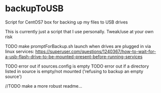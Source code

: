 # backupToUSB
Script for CentOS7 box for backing up my files to USB drives

This is currently just a script that I use personally. Tweak/use at your own risk

TODO make promptForBackup.sh launch when drives are plugged in via linux services:
https://superuser.com/questions/1240367/how-to-wait-for-a-usb-flash-drive-to-be-mounted-present-before-running-services

TODO error out if sources.config is empty
TODO error out if a directory listed in source is empty/not mounted ('refusing to backup an empty source')

//TODO make a more robust readme...
